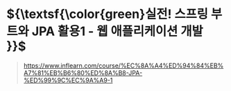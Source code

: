 # ${\textsf{\color{green}실전! 스프링 부트와 JPA 활용1 - 웹 애플리케이션 개발 }}$
>https://www.inflearn.com/course/%EC%8A%A4%ED%94%84%EB%A7%81%EB%B6%80%ED%8A%B8-JPA-%ED%99%9C%EC%9A%A9-1
